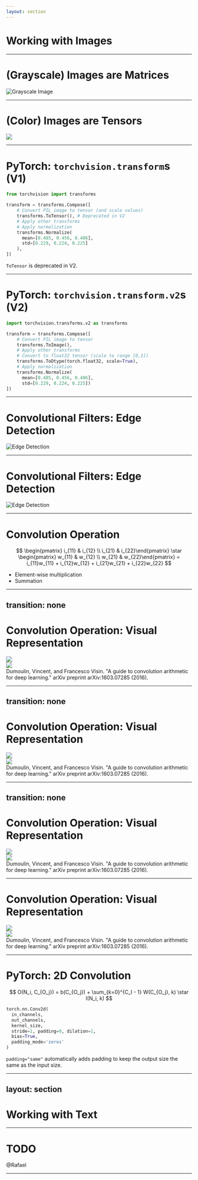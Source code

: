 ```yaml
---
layout: section
---
```


# Working with Images

---

# (Grayscale) Images are Matrices

![Grayscale Image](./imgs/image_as_data.png)

---

# (Color) Images are Tensors

<img src="./imgs/image_rgb_as_data.png" />

---

# PyTorch: `torchvision.transform`s (V1)

```python {1,3,12|5|8-11}
from torchvision import transforms

transform = transforms.Compose([
    # Convert PIL image to tensor (and scale values)
    transforms.ToTensor(), # Deprecated in V2
    # Apply other transforms
    # Apply normalization
    transforms.Normalize(
      mean=[0.485, 0.456, 0.406], 
      std=[0.229, 0.224, 0.225]
    ),
])
```

`ToTensor` is <span v-mark.circle.orange>deprecated in V2</span>.

---

# PyTorch: `torchvision.transform.v2`s (V2)

```python {1,3,13|5|8|10-12}
import torchvision.transforms.v2 as transforms

transform = transforms.Compose([
    # Convert PIL image to tensor
    transforms.ToImage(),
    # Apply other transforms
    # Convert to float32 tensor (scale to range [0,1])
    transforms.ToDtype(torch.float32, scale=True),
    # Apply normalization
    transforms.Normalize(
      mean=[0.485, 0.456, 0.406],
      std=[0.229, 0.224, 0.225])
])
```

---

# Convolutional Filters: Edge Detection

![Edge Detection](./imgs/sobel_h.png)

---

# Convolutional Filters: Edge Detection

![Edge Detection](./imgs/sobel_v.png)

---

# Convolution Operation

$$
	\begin{pmatrix} i_{11} & i_{12} \\ i_{21} & i_{22}\end{pmatrix} \star \begin{pmatrix} w_{11} & w_{12} \\ w_{21} & w_{22}\end{pmatrix} 
	= i_{11}w_{11} + i_{12}w_{12} + i_{21}w_{21} + i_{22}w_{22}
$$

<v-clicks>

* Element-wise multiplication
* Summation

</v-clicks>

---
transition: none
--- 

# Convolution Operation: Visual Representation

<div grid="~ cols-2 gap-4 place-items-center h-full">
<div class>

<img src="./imgs/numerical_padding_strides_00.png" class="h-80"/>

</div>
<div class>

<img src="./imgs/padding_strides_00.png" class="h-80"/>


</div>
</div>

<div class="text-xs text-center mt-8">
Dumoulin, Vincent, and Francesco Visin. "A guide to convolution arithmetic for deep learning." arXiv preprint arXiv:1603.07285 (2016).
</div>

---
transition: none
--- 

# Convolution Operation: Visual Representation

<div grid="~ cols-2 gap-4 place-items-center h-full">
<div class>

<img src="./imgs/numerical_padding_strides_01.png" class="h-80"/>

</div>
<div class>

<img src="./imgs/padding_strides_01.png" class="h-80"/>


</div>
</div>

<div class="text-xs text-center mt-8">
Dumoulin, Vincent, and Francesco Visin. "A guide to convolution arithmetic for deep learning." arXiv preprint arXiv:1603.07285 (2016).
</div>

---
transition: none
--- 

# Convolution Operation: Visual Representation

<div grid="~ cols-2 gap-4 place-items-center h-full">
<div class>

<img src="./imgs/numerical_padding_strides_02.png" class="h-80"/>

</div>
<div class>

<img src="./imgs/padding_strides_02.png" class="h-80"/>


</div>
</div>

<div class="text-xs text-center mt-8">
Dumoulin, Vincent, and Francesco Visin. "A guide to convolution arithmetic for deep learning." arXiv preprint arXiv:1603.07285 (2016).
</div>

--- 

# Convolution Operation: Visual Representation

<div grid="~ cols-2 gap-4 place-items-center h-full">
<div class>

<img src="./imgs/numerical_padding_strides_03.png" class="h-80"/>

</div>
<div class>

<img src="./imgs/padding_strides_03.png" class="h-80"/>


</div>
</div>

<div class="text-xs text-center mt-8">
Dumoulin, Vincent, and Francesco Visin. "A guide to convolution arithmetic for deep learning." arXiv preprint arXiv:1603.07285 (2016).
</div>

--- 

# PyTorch: 2D Convolution

$$
O(N_i, C_{O_j}) = b(C_{O_j}) + \sum_{k=0}^{C_I - 1} W(C_{O_j}, k) \star I(N_i, k) 
$$

```python {1-8|2|3|4|5|6,7|0-8}
torch.nn.Conv2d(
  in_channels, 
  out_channels, 
  kernel_size, 
  stride=1, padding=0, dilation=1, 
  bias=True,
  padding_mode='zeros'
)
```

`padding="same"` automatically adds padding to keep the output size the same as the input size.

---
layout: section
---

# Working with Text

---

# TODO

@Rafael

---

